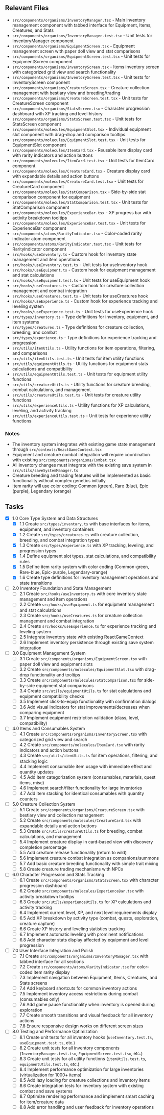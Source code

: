 ## Relevant Files

- `src/components/organisms/InventoryManager.tsx` - Main inventory management component with tabbed interface for Equipment, Items, Creatures, and Stats
- `src/components/organisms/InventoryManager.test.tsx` - Unit tests for InventoryManager component
- `src/components/organisms/EquipmentScreen.tsx` - Equipment management screen with paper doll view and stat comparisons
- `src/components/organisms/EquipmentScreen.test.tsx` - Unit tests for EquipmentScreen component
- `src/components/organisms/InventoryScreen.tsx` - Items inventory screen with categorized grid view and search functionality
- `src/components/organisms/InventoryScreen.test.tsx` - Unit tests for InventoryScreen component
- `src/components/organisms/CreatureScreen.tsx` - Creature collection management with bestiary view and breeding/trading
- `src/components/organisms/CreatureScreen.test.tsx` - Unit tests for CreatureScreen component
- `src/components/organisms/StatsScreen.tsx` - Character progression dashboard with XP tracking and level history
- `src/components/organisms/StatsScreen.test.tsx` - Unit tests for StatsScreen component
- `src/components/molecules/EquipmentSlot.tsx` - Individual equipment slot component with drag-drop and comparison tooltips
- `src/components/molecules/EquipmentSlot.test.tsx` - Unit tests for EquipmentSlot component
- `src/components/molecules/ItemCard.tsx` - Reusable item display card with rarity indicators and action buttons
- `src/components/molecules/ItemCard.test.tsx` - Unit tests for ItemCard component
- `src/components/molecules/CreatureCard.tsx` - Creature display card with expandable details and action buttons
- `src/components/molecules/CreatureCard.test.tsx` - Unit tests for CreatureCard component
- `src/components/molecules/StatComparison.tsx` - Side-by-side stat comparison component for equipment
- `src/components/molecules/StatComparison.test.tsx` - Unit tests for StatComparison component
- `src/components/molecules/ExperienceBar.tsx` - XP progress bar with activity breakdown tooltips
- `src/components/molecules/ExperienceBar.test.tsx` - Unit tests for ExperienceBar component
- `src/components/atoms/RarityIndicator.tsx` - Color-coded rarity indicator atom component
- `src/components/atoms/RarityIndicator.test.tsx` - Unit tests for RarityIndicator component
- `src/hooks/useInventory.ts` - Custom hook for inventory state management and item operations
- `src/hooks/useInventory.test.ts` - Unit tests for useInventory hook
- `src/hooks/useEquipment.ts` - Custom hook for equipment management and stat calculations
- `src/hooks/useEquipment.test.ts` - Unit tests for useEquipment hook
- `src/hooks/useCreatures.ts` - Custom hook for creature collection management and combat integration
- `src/hooks/useCreatures.test.ts` - Unit tests for useCreatures hook
- `src/hooks/useExperience.ts` - Custom hook for experience tracking and leveling system
- `src/hooks/useExperience.test.ts` - Unit tests for useExperience hook
- `src/types/inventory.ts` - Type definitions for inventory, equipment, and item systems
- `src/types/creatures.ts` - Type definitions for creature collection, breeding, and combat
- `src/types/experience.ts` - Type definitions for experience tracking and progression
- `src/utils/itemUtils.ts` - Utility functions for item operations, filtering, and comparisons
- `src/utils/itemUtils.test.ts` - Unit tests for item utility functions
- `src/utils/equipmentUtils.ts` - Utility functions for equipment stats calculations and compatibility
- `src/utils/equipmentUtils.test.ts` - Unit tests for equipment utility functions
- `src/utils/creatureUtils.ts` - Utility functions for creature breeding, combat calculations, and management
- `src/utils/creatureUtils.test.ts` - Unit tests for creature utility functions
- `src/utils/experienceUtils.ts` - Utility functions for XP calculations, leveling, and activity tracking
- `src/utils/experienceUtils.test.ts` - Unit tests for experience utility functions

### Notes

- The inventory system integrates with existing game state management through `src/contexts/ReactGameContext.tsx`
- Equipment and creature combat integration will require coordination with existing `src/components/organisms/Combat.tsx`
- All inventory changes must integrate with the existing save system in `src/utils/saveSystemManager.ts`
- Creature breeding and trading features will be implemented as basic functionality without complex genetics initially
- Item rarity will use color coding: Common (green), Rare (blue), Epic (purple), Legendary (orange)

## Tasks

- [x] 1.0 Core Type System and Data Structures
  - [x] 1.1 Create `src/types/inventory.ts` with base interfaces for items, equipment, and inventory containers
  - [x] 1.2 Create `src/types/creatures.ts` with creature collection, breeding, and combat integration types
  - [x] 1.3 Create `src/types/experience.ts` with XP tracking, leveling, and progression types
  - [x] 1.4 Define equipment slot types, stat calculations, and compatibility rules
  - [x] 1.5 Define item rarity system with color coding (Common-green, Rare-blue, Epic-purple, Legendary-orange)
  - [x] 1.6 Create type definitions for inventory management operations and state transitions

- [ ] 2.0 Inventory Foundation and State Management
  - [ ] 2.1 Create `src/hooks/useInventory.ts` with core inventory state management and item operations
  - [ ] 2.2 Create `src/hooks/useEquipment.ts` for equipment management and stat calculations
  - [ ] 2.3 Create `src/hooks/useCreatures.ts` for creature collection management and combat integration
  - [ ] 2.4 Create `src/hooks/useExperience.ts` for experience tracking and leveling system
  - [ ] 2.5 Integrate inventory state with existing ReactGameContext
  - [ ] 2.6 Implement inventory persistence through existing save system integration

- [ ] 3.0 Equipment Management System
  - [ ] 3.1 Create `src/components/organisms/EquipmentScreen.tsx` with paper doll view and equipment slots
  - [ ] 3.2 Create `src/components/molecules/EquipmentSlot.tsx` with drag-drop functionality and tooltips
  - [ ] 3.3 Create `src/components/molecules/StatComparison.tsx` for side-by-side equipment stat comparisons
  - [ ] 3.4 Create `src/utils/equipmentUtils.ts` for stat calculations and equipment compatibility checks
  - [ ] 3.5 Implement click-to-equip functionality with confirmation dialogs
  - [ ] 3.6 Add visual indicators for stat improvements/decreases when comparing equipment
  - [ ] 3.7 Implement equipment restriction validation (class, level, compatibility)

- [ ] 4.0 Items and Consumables System
  - [ ] 4.1 Create `src/components/organisms/InventoryScreen.tsx` with categorized grid view and search
  - [ ] 4.2 Create `src/components/molecules/ItemCard.tsx` with rarity indicators and action buttons
  - [ ] 4.3 Create `src/utils/itemUtils.ts` for item operations, filtering, and stacking logic
  - [ ] 4.4 Implement consumable item usage with immediate effect and quantity updates
  - [ ] 4.5 Add item categorization system (consumables, materials, quest items, misc)
  - [ ] 4.6 Implement search/filter functionality for large inventories
  - [ ] 4.7 Add item stacking for identical consumables with quantity counters

- [ ] 5.0 Creature Collection System
  - [ ] 5.1 Create `src/components/organisms/CreatureScreen.tsx` with bestiary view and collection management
  - [ ] 5.2 Create `src/components/molecules/CreatureCard.tsx` with expandable details and action buttons
  - [ ] 5.3 Create `src/utils/creatureUtils.ts` for breeding, combat calculations, and management
  - [ ] 5.4 Implement creature display in card-based view with discovery completion percentage
  - [ ] 5.5 Add creature release functionality (return to wild)
  - [ ] 5.6 Implement creature combat integration as companions/summons
  - [ ] 5.7 Add basic creature breeding functionality with simple trait mixing
  - [ ] 5.8 Create creature trading mechanisms with NPCs

- [ ] 6.0 Character Progression and Stats Tracking
  - [ ] 6.1 Create `src/components/organisms/StatsScreen.tsx` with character progression dashboard
  - [ ] 6.2 Create `src/components/molecules/ExperienceBar.tsx` with activity breakdown tooltips
  - [ ] 6.3 Create `src/utils/experienceUtils.ts` for XP calculations and activity tracking
  - [ ] 6.4 Implement current level, XP, and next level requirements display
  - [ ] 6.5 Add XP breakdown by activity type (combat, quests, exploration, creature capture)
  - [ ] 6.6 Create XP history and leveling statistics tracking
  - [ ] 6.7 Implement automatic leveling with prominent notifications
  - [ ] 6.8 Add character stats display affected by equipment and level progression

- [ ] 7.0 User Interface Integration and Polish
  - [ ] 7.1 Create `src/components/organisms/InventoryManager.tsx` with tabbed interface for all sections
  - [ ] 7.2 Create `src/components/atoms/RarityIndicator.tsx` for color-coded item rarity display
  - [ ] 7.3 Implement navigation between Equipment, Items, Creatures, and Stats screens
  - [ ] 7.4 Add keyboard shortcuts for common inventory actions
  - [ ] 7.5 Implement inventory access restrictions during combat (consumables only)
  - [ ] 7.6 Add game pause functionality when inventory is opened during exploration
  - [ ] 7.7 Create smooth transitions and visual feedback for all inventory actions
  - [ ] 7.8 Ensure responsive design works on different screen sizes

- [ ] 8.0 Testing and Performance Optimization
  - [ ] 8.1 Create unit tests for all inventory hooks (`useInventory.test.ts`, `useEquipment.test.ts`, etc.)
  - [ ] 8.2 Create unit tests for all inventory components (`InventoryManager.test.tsx`, `EquipmentScreen.test.tsx`, etc.)
  - [ ] 8.3 Create unit tests for all utility functions (`itemUtils.test.ts`, `equipmentUtils.test.ts`, etc.)
  - [ ] 8.4 Implement performance optimization for large inventories (virtualization for 1000+ items)
  - [ ] 8.5 Add lazy loading for creature collections and inventory items
  - [ ] 8.6 Create integration tests for inventory system with existing combat and save systems
  - [ ] 8.7 Optimize rendering performance and implement smart caching for item/creature data
  - [ ] 8.8 Add error handling and user feedback for inventory operations